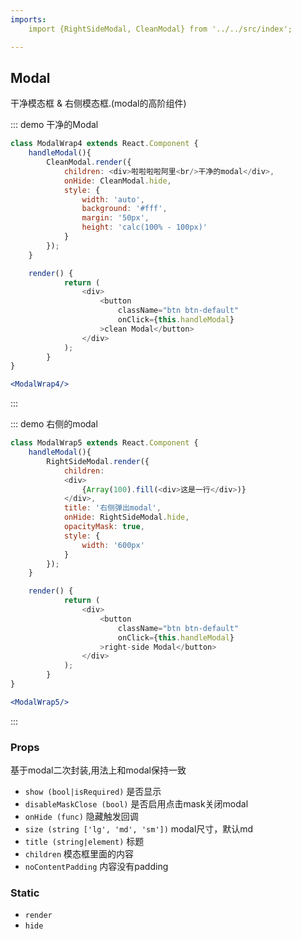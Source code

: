 ```yaml
---
imports:
    import {RightSideModal, CleanModal} from '../../src/index';

---
```

## Modal

干净模态框 & 右侧模态框.(modal的高阶组件)

::: demo 干净的Modal
```js
class ModalWrap4 extends React.Component {
    handleModal(){
        CleanModal.render({
            children: <div>啦啦啦啦阿里<br/>干净的modal</div>,
            onHide: CleanModal.hide,
            style: {
                width: 'auto',
                background: '#fff',
                margin: '50px',
                height: 'calc(100% - 100px)'
            }
        });
    }

    render() {
            return (
                <div>
                    <button
                        className="btn btn-default"
                        onClick={this.handleModal}
                    >clean Modal</button>
                </div>
            );
        }
}
```
```jsx
<ModalWrap4/>
```
:::

::: demo 右侧的modal
```js
class ModalWrap5 extends React.Component {
    handleModal(){
        RightSideModal.render({
            children:
            <div>
                {Array(100).fill(<div>这是一行</div>)}
            </div>,
            title: '右侧弹出modal',
            onHide: RightSideModal.hide,
            opacityMask: true,
            style: {
                width: '600px'
            }
        });
    }

    render() {
            return (
                <div>
                    <button
                        className="btn btn-default"
                        onClick={this.handleModal}
                    >right-side Modal</button>
                </div>
            );
        }
}
```
```jsx
<ModalWrap5/>
```
:::

### Props
基于modal二次封装,用法上和modal保持一致
- `show (bool|isRequired)` 是否显示
- `disableMaskClose (bool)` 是否启用点击mask关闭modal
- `onHide (func)` 隐藏触发回调
- `size (string ['lg', 'md', 'sm'])` modal尺寸，默认md
- `title (string|element)` 标题
- `children` 模态框里面的内容
- `noContentPadding` 内容没有padding

### Static
- `render`
- `hide`